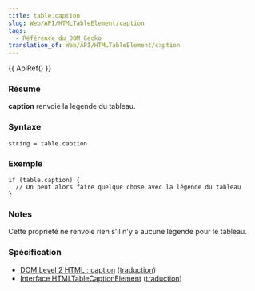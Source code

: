 ```yaml
---
title: table.caption
slug: Web/API/HTMLTableElement/caption
tags:
  - Référence_du_DOM_Gecko
translation_of: Web/API/HTMLTableElement/caption
---
```

{{ ApiRef() }}

### Résumé

**caption** renvoie la légende du tableau.

### Syntaxe

    string = table.caption

### Exemple

    if (table.caption) {
      // On peut alors faire quelque chose avec la légende du tableau
    }

### Notes

Cette propriété ne renvoie rien s'il n'y a aucune légende pour le tableau.

### Spécification

- [DOM Level 2 HTML&nbsp;: caption](http://www.w3.org/TR/DOM-Level-2-HTML/html.html#ID-14594520) ([traduction](http://www.yoyodesign.org/doc/w3c/dom2-html/html.html#ID-14594520))
- [Interface HTMLTableCaptionElement](http://www.w3.org/TR/DOM-Level-2-HTML/html.html#ID-12035137) ([traduction](http://www.yoyodesign.org/doc/w3c/dom2-html/html.html#ID-12035137))
